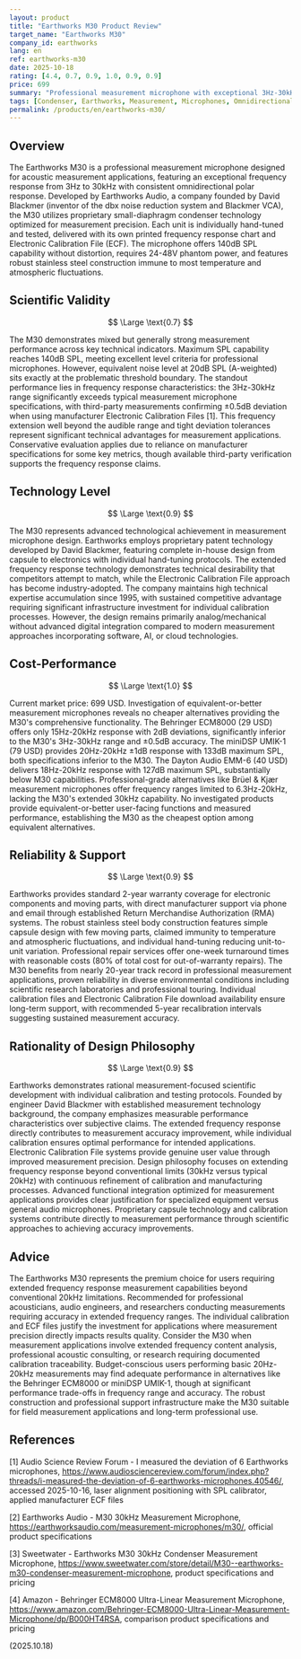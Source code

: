 ```yaml
---
layout: product
title: "Earthworks M30 Product Review"
target_name: "Earthworks M30"
company_id: earthworks
lang: en
ref: earthworks-m30
date: 2025-10-18
rating: [4.4, 0.7, 0.9, 1.0, 0.9, 0.9]
price: 699
summary: "Professional measurement microphone with exceptional 3Hz-30kHz frequency response and individual calibration, representing unique performance characteristics in the measurement microphone category."
tags: [Condenser, Earthworks, Measurement, Microphones, Omnidirectional, Professional]
permalink: /products/en/earthworks-m30/
---
```

## Overview

The Earthworks M30 is a professional measurement microphone designed for acoustic measurement applications, featuring an exceptional frequency response from 3Hz to 30kHz with consistent omnidirectional polar response. Developed by Earthworks Audio, a company founded by David Blackmer (inventor of the dbx noise reduction system and Blackmer VCA), the M30 utilizes proprietary small-diaphragm condenser technology optimized for measurement precision. Each unit is individually hand-tuned and tested, delivered with its own printed frequency response chart and Electronic Calibration File (ECF). The microphone offers 140dB SPL capability without distortion, requires 24-48V phantom power, and features robust stainless steel construction immune to most temperature and atmospheric fluctuations.

## Scientific Validity

$$ \Large \text{0.7} $$

The M30 demonstrates mixed but generally strong measurement performance across key technical indicators. Maximum SPL capability reaches 140dB SPL, meeting excellent level criteria for professional microphones. However, equivalent noise level at 20dB SPL (A-weighted) sits exactly at the problematic threshold boundary. The standout performance lies in frequency response characteristics: the 3Hz-30kHz range significantly exceeds typical measurement microphone specifications, with third-party measurements confirming ±0.5dB deviation when using manufacturer Electronic Calibration Files [1]. This frequency extension well beyond the audible range and tight deviation tolerances represent significant technical advantages for measurement applications. Conservative evaluation applies due to reliance on manufacturer specifications for some key metrics, though available third-party verification supports the frequency response claims.

## Technology Level

$$ \Large \text{0.9} $$

The M30 represents advanced technological achievement in measurement microphone design. Earthworks employs proprietary patent technology developed by David Blackmer, featuring complete in-house design from capsule to electronics with individual hand-tuning protocols. The extended frequency response technology demonstrates technical desirability that competitors attempt to match, while the Electronic Calibration File approach has become industry-adopted. The company maintains high technical expertise accumulation since 1995, with sustained competitive advantage requiring significant infrastructure investment for individual calibration processes. However, the design remains primarily analog/mechanical without advanced digital integration compared to modern measurement approaches incorporating software, AI, or cloud technologies.

## Cost-Performance

$$ \Large \text{1.0} $$

Current market price: 699 USD. Investigation of equivalent-or-better measurement microphones reveals no cheaper alternatives providing the M30's comprehensive functionality. The Behringer ECM8000 (29 USD) offers only 15Hz-20kHz response with 2dB deviations, significantly inferior to the M30's 3Hz-30kHz range and ±0.5dB accuracy. The miniDSP UMIK-1 (79 USD) provides 20Hz-20kHz ±1dB response with 133dB maximum SPL, both specifications inferior to the M30. The Dayton Audio EMM-6 (40 USD) delivers 18Hz-20kHz response with 127dB maximum SPL, substantially below M30 capabilities. Professional-grade alternatives like Brüel & Kjær measurement microphones offer frequency ranges limited to 6.3Hz-20kHz, lacking the M30's extended 30kHz capability. No investigated products provide equivalent-or-better user-facing functions and measured performance, establishing the M30 as the cheapest option among equivalent alternatives.

## Reliability & Support

$$ \Large \text{0.9} $$

Earthworks provides standard 2-year warranty coverage for electronic components and moving parts, with direct manufacturer support via phone and email through established Return Merchandise Authorization (RMA) systems. The robust stainless steel body construction features simple capsule design with few moving parts, claimed immunity to temperature and atmospheric fluctuations, and individual hand-tuning reducing unit-to-unit variation. Professional repair services offer one-week turnaround times with reasonable costs (80% of total cost for out-of-warranty repairs). The M30 benefits from nearly 20-year track record in professional measurement applications, proven reliability in diverse environmental conditions including scientific research laboratories and professional touring. Individual calibration files and Electronic Calibration File download availability ensure long-term support, with recommended 5-year recalibration intervals suggesting sustained measurement accuracy.

## Rationality of Design Philosophy

$$ \Large \text{0.9} $$

Earthworks demonstrates rational measurement-focused scientific development with individual calibration and testing protocols. Founded by engineer David Blackmer with established measurement technology background, the company emphasizes measurable performance characteristics over subjective claims. The extended frequency response directly contributes to measurement accuracy improvement, while individual calibration ensures optimal performance for intended applications. Electronic Calibration File systems provide genuine user value through improved measurement precision. Design philosophy focuses on extending frequency response beyond conventional limits (30kHz versus typical 20kHz) with continuous refinement of calibration and manufacturing processes. Advanced functional integration optimized for measurement applications provides clear justification for specialized equipment versus general audio microphones. Proprietary capsule technology and calibration systems contribute directly to measurement performance through scientific approaches to achieving accuracy improvements.

## Advice

The Earthworks M30 represents the premium choice for users requiring extended frequency response measurement capabilities beyond conventional 20kHz limitations. Recommended for professional acousticians, audio engineers, and researchers conducting measurements requiring accuracy in extended frequency ranges. The individual calibration and ECF files justify the investment for applications where measurement precision directly impacts results quality. Consider the M30 when measurement applications involve extended frequency content analysis, professional acoustic consulting, or research requiring documented calibration traceability. Budget-conscious users performing basic 20Hz-20kHz measurements may find adequate performance in alternatives like the Behringer ECM8000 or miniDSP UMIK-1, though at significant performance trade-offs in frequency range and accuracy. The robust construction and professional support infrastructure make the M30 suitable for field measurement applications and long-term professional use.

## References

[1] Audio Science Review Forum - I measured the deviation of 6 Earthworks microphones, https://www.audiosciencereview.com/forum/index.php?threads/i-measured-the-deviation-of-6-earthworks-microphones.40546/, accessed 2025-10-16, laser alignment positioning with SPL calibrator, applied manufacturer ECF files

[2] Earthworks Audio - M30 30kHz Measurement Microphone, https://earthworksaudio.com/measurement-microphones/m30/, official product specifications

[3] Sweetwater - Earthworks M30 30kHz Condenser Measurement Microphone, https://www.sweetwater.com/store/detail/M30--earthworks-m30-condenser-measurement-microphone, product specifications and pricing

[4] Amazon - Behringer ECM8000 Ultra-Linear Measurement Microphone, https://www.amazon.com/Behringer-ECM8000-Ultra-Linear-Measurement-Microphone/dp/B000HT4RSA, comparison product specifications and pricing

(2025.10.18)